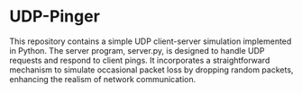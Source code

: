 # UDP-Pinger
This repository contains a simple UDP client-server simulation implemented in Python. The server program, server.py, is designed to handle UDP requests and respond to client pings. It incorporates a straightforward mechanism to simulate occasional packet loss by dropping random packets, enhancing the realism of network communication.


